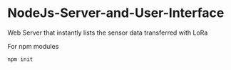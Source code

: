 # NodeJs-Server-and-User-Interface


Web Server that instantly lists the sensor data transferred with LoRa



For npm modules 
```bash
npm init 
```



